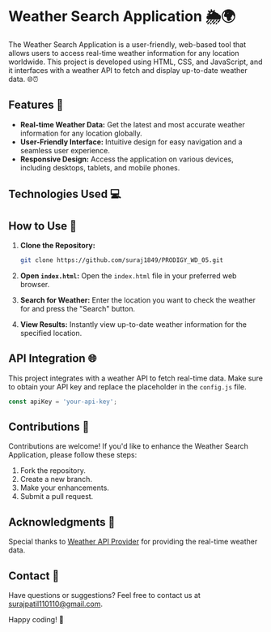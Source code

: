 # Weather Search Application 🌦️🌍

The Weather Search Application is a user-friendly, web-based tool that allows users to access real-time weather information for any location worldwide. This project is developed using HTML, CSS, and JavaScript, and it interfaces with a weather API to fetch and display up-to-date weather data. 🌐⏰

## Features 🚀

- **Real-time Weather Data:** Get the latest and most accurate weather information for any location globally.
- **User-Friendly Interface:** Intuitive design for easy navigation and a seamless user experience.
- **Responsive Design:** Access the application on various devices, including desktops, tablets, and mobile phones.

## Technologies Used 💻



## How to Use 🤔

1. **Clone the Repository:**
   ```bash
   git clone https://github.com/suraj1849/PRODIGY_WD_05.git
   ```

2. **Open `index.html`:**
   Open the `index.html` file in your preferred web browser.

3. **Search for Weather:**
   Enter the location you want to check the weather for and press the "Search" button.

4. **View Results:**
   Instantly view up-to-date weather information for the specified location.

## API Integration 🌐

This project integrates with a weather API to fetch real-time data. Make sure to obtain your API key and replace the placeholder in the `config.js` file.

```javascript
const apiKey = 'your-api-key';
```

## Contributions 🤝

Contributions are welcome! If you'd like to enhance the Weather Search Application, please follow these steps:

1. Fork the repository.
2. Create a new branch.
3. Make your enhancements.
4. Submit a pull request.

## Acknowledgments 🙌

Special thanks to [Weather API Provider](https://weather-api-provider.com) for providing the real-time weather data.


## Contact 📧

Have questions or suggestions? Feel free to contact us at surajpatil110110@gmail.com.

Happy coding! 🌈
